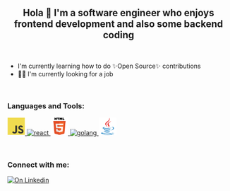 <h2 align="center"> Hola 👋  I'm a software engineer who enjoys frontend development and also some backend coding </h2>
<br />

 -  I'm currently learning how to do ✨Open Source✨ contributions
 - 👩‍💻 I'm currently looking for a job
<br />
<h3 align="left">Languages and Tools:</h3>
<p align="left"> <a href="https://developer.mozilla.org/en-US/docs/Web/JavaScript" target="_blank" rel="noreferrer"> <img src="https://raw.githubusercontent.com/devicons/devicon/master/icons/javascript/javascript-original.svg" alt="javascript" width="40" height="40"/> </a><a href="https://reactjs.org/" target="_blank"><img src="https://cdn.jsdelivr.net/gh/devicons/devicon/icons/react/react-original.svg" alt="react" width="40" height="40"/> </a> <a href="https://www.w3.org/html/" target="_blank" rel="noreferrer"> <img src="https://raw.githubusercontent.com/devicons/devicon/master/icons/html5/html5-original-wordmark.svg" alt="html5" width="40" height="40"/> </a> <a title="Go" href="https://golang.org/" target="_blank"><img src="https://go.dev/blog/go-brand/Go-Logo/SVG/Go-Logo_Blue.svg" alt="golang" width="45" height="45" /></a><a href="https://www.java.com" target="_blank" rel="noreferrer"> <img src="https://raw.githubusercontent.com/devicons/devicon/master/icons/java/java-original.svg" alt="java" width="40" height="40"/> </a> </p>
  
<br />

<h3 align="left">Connect with me:</h3>
<p align="left">
 <a href="https://www.linkedin.com/in/diana-marcela-prieto-66432b3a">
    <img alt="On Linkedin" src="https://img.shields.io/twitter/url?label=%2Fdiana-marcela-prieto-66432b3a&logo=LinkedIn&style=social&url=https%3A%2F%2Fwww.linkedin.com%2Fin%2Fdiana-marcela-prieto-66432b3a%2F">
  </a>
 </p>

<!--
**dmprieto/dmprieto** is a ✨ _special_ ✨ repository because its `README.md` (this file) appears on your GitHub profile.

Here are some ideas to get you started:

- 🔭 I’m currently working on ...
- 🌱 I’m currently learning ...
- 👯 I’m looking to collaborate on ...
- 🤔 I’m looking for help with ...
- 💬 Ask me about ...
- 📫 How to reach me: ...
- 😄 Pronouns: ...
- ⚡ Fun fact: ...
-->
